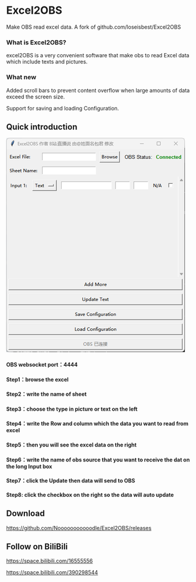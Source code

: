 # Excel2OBS
 Make OBS read excel data. A fork of github.com/loseisbest/Excel2OBS

### What is Excel2OBS?
excel2OBS is a very convenient software that make obs to read Excel data which include texts and pictures.

### What new
Added scroll bars to prevent content overflow when large amounts of data exceed the screen size.

Support for saving and loading Configuration.
## Quick introduction

![GitHub Logo](https://github.com/Nooooooooooodle/Excel2OBS/blob/main/screenshot.png?raw=true)
#### OBS websocket port：4444
#### Step1：browse the excel 
#### Step2：write the name of sheet
#### Step3：choose the type in picture or text on the left  
#### Step4：write the Row and column which the data you want to read from excel
#### Step5：then you will see the excel data on the right 
#### Step6：write the name of obs source that you want to receive the dat on the long Input box
#### Step7：click the Update then data will send to OBS
#### Step8: click the checkbox on the right so the data will auto update
## Download
https://github.com/Nooooooooooodle/Excel2OBS/releases

## Follow on BiliBili
https://space.bilibili.com/16555556

https://space.bilibili.com/390298544
